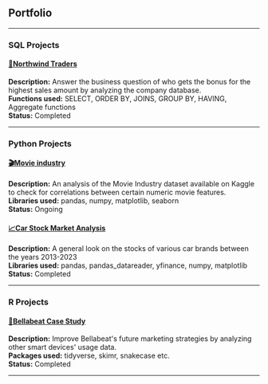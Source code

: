 ## Portfolio

---

### SQL Projects

#### [💼Northwind Traders](/northwind-trades) <br>
  **Description:** Answer the business question of who gets the bonus for the highest sales amount by analyzing the company database. <br>
  **Functions used:** SELECT, ORDER BY, JOINS, GROUP BY, HAVING, Aggregate functions <br>
  **Status:** Completed  <br>

---

### Python Projects

#### [🎬Movie industry](https://github.com/tubako/movie-industry/blob/main/movie-industry.ipynb) <br>
  **Description:** An analysis of the Movie Industry dataset available on Kaggle to check for correlations between certain numeric movie features. <br>
  **Libraries used:** pandas, numpy, matplotlib, seaborn <br>
  **Status:** Ongoing <br>

#### [📈Car Stock Market Analysis](https://github.com/tubako/stock-analysis/blob/main/car-stocks-analysis.ipynb) <br>
  **Description:** A general look on the stocks of various car brands between the years 2013-2023	<br>
  **Libraries used:** pandas, pandas_datareader, yfinance, numpy, matplotlib <br>
  **Status:** Completed <br>
  
---

### R Projects

#### [🍃Bellabeat Case Study](/bellabeat-case-study) <br>
  **Description:** Improve Bellabeat's future marketing strategies by analyzing other smart devices' usage data. <br>
  **Packages used:** tidyverse, skimr, snakecase etc. <br>
  **Status:** Completed <br>


---
